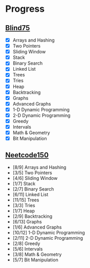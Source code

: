 # Progress

## [Blind75](https://neetcode.io/practice)

- [x] Arrays and Hashing
- [x] Two Pointers
- [x] Sliding Window
- [x] Stack
- [x] Binary Search
- [x] Linked List
- [x] Trees
- [x] Tries
- [x] Heap
- [x] Backtracking
- [x] Graphs
- [x] Advanced Graphs
- [x] 1-D Dynamic Programming
- [x] 2-D Dynamic Programming
- [x] Greedy
- [x] Intervals
- [x] Math & Geometry
- [x] Bit Manipulation

## [Neetcode150](https://neetcode.io/practice)

- [8/9] Arrays and Hashing
- [3/5] Two Pointers
- [4/6] Sliding Window
- [1/7] Stack
- [2/7] Binary Search
- [6/11] Linked List
- [11/15] Trees
- [3/3] Tries
- [1/7] Heap
- [2/9] Backtracking
- [6/13] Graphs
- [1/6] Advanced Graphs
- [10/12] 1-D Dynamic Programming
- [2/11] 2-D Dynamic Programming
- [2/8] Greedy
- [5/6] Intervals
- [3/8] Math & Geometry
- [5/7] Bit Manipulation

